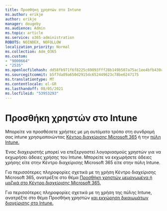 ```yaml
---
title: Προσθήκη χρηστών στο Intune
ms.author: erikje
author: erikje
manager: dougeby
ms.audience: Admin
ms.topic: article
ms.service: o365-administration
ROBOTS: NOINDEX, NOFOLLOW
localization_priority: Normal
ms.collection: Adm_O365
ms.custom:
- "9000664"
- "2535"
ms.openlocfilehash: dd58fb971f6f8225c69093fff28b149b507a75ac1ee4bfb430c919fddd317b52
ms.sourcegitcommit: b5f7da89a650d2915dc652449623c78be6247175
ms.translationtype: MT
ms.contentlocale: el-GR
ms.lasthandoff: 08/05/2021
ms.locfileid: "53953293"
---
```

# <a name="add-users-to-intune"></a>Προσθήκη χρηστών στο Intune

Μπορείτε να προσθέσετε χρήστες με μη αυτόματο τρόπο στη συνδρομή σας intune χρησιμοποιώντας [Κέντρο διαχείρισης Microsoft 365](https://admin.microsoft.com/) ή την [πύλη Intune.](https://portal.azure.com/#blade/Microsoft_Intune_DeviceSettings/ExtensionLandingBlade/overview)

Ένας διαχειριστής μπορεί να επεξεργαστεί λογαριασμούς χρηστών για να εκχωρήσει άδειες χρήσης του Intune. Μπορείτε να εκχωρήσετε άδειες χρήσης είτε στην Κέντρο διαχείρισης Microsoft 365 είτε στην πύλη Intune.

Για περισσότερες πληροφορίες σχετικά με τη χρήση Κέντρο διαχείρισης Microsoft 365, ανατρέξτε στο θέμα [Προσθήκη χρηστών μεμονωμένα ή μαζικά στο Κέντρο διαχείρισης Microsoft 365.](https://support.office.com/article/Add-users-individually-or-in-bulk-to-Office-365-Admin-Help-1970f7d6-03b5-442f-b385-5880b9c256ec)

Για περισσότερες πληροφορίες σχετικά με τη χρήση της πύλης Intune, ανατρέξτε στο θέμα Προσθήκη χρηστών [και εκχώρηση δικαιωμάτων διαχείρισης στο Intune.](https://docs.microsoft.com/intune/fundamentals/users-add)